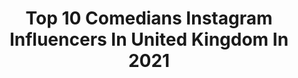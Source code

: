 ---
title: Top 10 Comedians Instagram Influencers In United Kingdom In 2021
description: >-
  Find top comedians Instagram influencers in United Kingdom in 2021. Most popular hashtags: #comedy #drag #ad #cabaret.
platform: Instagram
hits: 66
text_top: See the most popular Instagram profiles on inBeat.
text_bottom: Our database has 66 Instagram influencers like this in United Kingdom for you to work with.
profiles:
  - username: "amberdoigthorne"
    fullname: >-
      Amber💞Comedy•Fashion•Lifestyle
    bio: >-
      🎬 Actress / Presenter / Comedian / Creator ⭐️ Second Account: @ambzdt 🌎 3 Million Combined Online Followers 💌 Email: Enquiries@AmberDoigThorne.com
    location: "United Kingdom"
    followers: 355064
    engagement: 183
    commentsToLikes: 0.034572
    id: ck5hkk5mtikhb0i11lh0qdljf
    verified: true
    hashtags: "#funny, #ambzdt, #ad, #comedy"
  - username: "mikefox_official"
    fullname: >-
      Mike Fox
    bio: >-
      Father / Youtuber / Stand Up comedian Business enquiries: Michael.fox97@hotmail.com Happy father to a beautiful baby boy!
    location: "United Kingdom"
    followers: 238867
    engagement: 658
    commentsToLikes: 0.008465
    id: ck14icsm6ertv0i193vdjtabm
    verified: true
    hashtags: "#ksi, #loganpaul, #famemmauk, #itscoronatime"
  - username: "planetmaja"
    fullname: >-
      Maja - Travel Comedy English
    bio: >-
      On a f/t solo trip 🌎 55/197 ✵ Singer/Actor/Comedian ✵ #FantasticBeasts ✵ #English prof 🔙 🇺🇿 🇮🇷🇻🇳 🇲🇲 🇹🇼🇫🇷 🇮🇹📍NOW 🇬🇧 🔜 ? Tips & #RealTravel ↴
    location: "United Kingdom"
    followers: 6865
    engagement: 535
    commentsToLikes: 0.221962
    id: ck5cl0lg7y01t0i11jzd6goaf
    verified: false
    hashtags: "#switzerland, #myanmar, #voyaged, #mandalay"
  - username: "itsleepeart"
    fullname: >-
      Lee Peart
    bio: >-
      comedian, tv warm-up for @loosewomen, contributor on @talkradiouk, presenter & actor and host of podcast ‘Let’s Talk with Lee Peart’, also on YouTube
    location: "United Kingdom"
    followers: 6926
    engagement: 736
    commentsToLikes: 0.055833
    id: ckf5pffas5wf10j23gao7piup
    verified: false
    hashtags: "#acting4camera, #reels, #masterclass, #fromstagetoscreen"
  - username: "sukhojla"
    fullname: >-
      Sukh Ojla
    bio: >-
      Comedian | Actress | Writer | 🎤 BBC Asian Network 📺 Class Dismissed Work enquiries: info@sukhojla.com ⭐ LIFE SUKHS TOUR 2021 TICKETS ON SALE ⭐
    location: "United Kingdom"
    followers: 7234
    engagement: 1019
    commentsToLikes: 0.123492
    id: ckaotxnqfxyn60i78uo371mb7
    verified: false
    hashtags: "#lovemyjob, #getbooking, #tour, #lifesukhs"
  - username: "lloydgriffith"
    fullname: >-
      Lloyd Griffith
    bio: >-
      comedian and choirboy. On tour in 2021. Hopefully
    location: "United Kingdom"
    followers: 95358
    engagement: 169
    commentsToLikes: 0.020150
    id: ck5byjttopaaa0i11plqoczxd
    verified: true
    hashtags: "#ad, #foodgoals, #heretodeliver, #gtfc"
  - username: "ivypaigeofficial"
    fullname: >-
      ivy paige
    bio: >-
      Cabaret star and Comedian. www.ivypaige.com
    location: "United Kingdom"
    followers: 7935
    engagement: 641
    commentsToLikes: 0.044175
    id: ck5cjgwjcupag0i11x3qa70nm
    verified: false
    hashtags: "#redheadsdoitbetter, #jessicarabbit, #red, #freckles"
  - username: "4everjoeyy"
    fullname: >-
      MCJOEL W. (جوي) CUDJOE
    bio: >-
      Actor. Comedian. Artist. Creative Entrepreneur #MM Inquiries: infolamarjacobs@gmail.com 🇬🇧↴
    location: "United Kingdom"
    followers: 114023
    engagement: 707
    commentsToLikes: 0.067823
    id: ck14lrcmvw3vz0i19r0x58iv1
    verified: false
    hashtags: "#reels, #comedy, #tagafriend, #instagramreels"
  - username: "misterjoeblack"
    fullname: >-
      Joe Black
    bio: >-
      💀 International cabaret reprobate. Musical comedian. Drag something. Aspiring Supervillain - Residing in Brighton, UK. 💀 (He/Him)
    location: "United Kingdom"
    followers: 18677
    engagement: 482
    commentsToLikes: 0.067538
    id: ck0u0592dsmtl0i192shlnafj
    verified: false
    hashtags: "#cabaret, #drag, #misterjoeblack, #sphynxkitten"
  - username: "crayolathequeen"
    fullname: >-
      Crayola The Queen
    bio: >-
      🇬🇧🇺🇸🇹🇿🇮🇳QUEEN OF THE WORLD🇮🇳🇹🇿🇺🇸🇬🇧 🤡SINGER/COMEDIAN/MC 🏅Nom’ed BEST HOST QX19 🎂BDAYS/HEN DOS 🏳️‍🌈D&I Workshops 🥳Fun 4 Any Age 💌CrayolaDeVil@gmail.com
    location: "United Kingdom"
    followers: 7564
    engagement: 479
    commentsToLikes: 0.069023
    id: ck600nggxdwvi0i14tggb6rvj
    verified: false
    hashtags: "#buffythevampireslayer, #mxmadhouse, #btvs, #slayer"
---